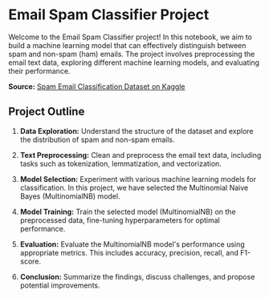 # Email Spam Classifier Project

Welcome to the Email Spam Classifier project! In this notebook, we aim to build a machine learning model that can effectively distinguish between spam and non-spam (ham) emails. The project involves preprocessing the email text data, exploring different machine learning models, and evaluating their performance.

**Source:** [Spam Email Classification Dataset on Kaggle](https://www.kaggle.com/datasets/purusinghvi/email-spam-classification-dataset)

## Project Outline

1. **Data Exploration:** Understand the structure of the dataset and explore the distribution of spam and non-spam emails.

2. **Text Preprocessing:** Clean and preprocess the email text data, including tasks such as tokenization, lemmatization, and vectorization.

3. **Model Selection:** Experiment with various machine learning models for classification. In this project, we have selected the Multinomial Naive Bayes (MultinomialNB) model.

4. **Model Training:** Train the selected model (MultinomialNB) on the preprocessed data, fine-tuning hyperparameters for optimal performance.

5. **Evaluation:** Evaluate the MultinomialNB model's performance using appropriate metrics. This includes accuracy, precision, recall, and F1-score.

6. **Conclusion:** Summarize the findings, discuss challenges, and propose potential improvements.
